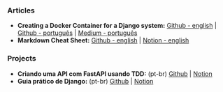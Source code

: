 ### Articles
* **Creating a Docker Container for a Django system:**
        [Github - english](https://github.com/fdtschmitz/Django_Docker_Project/blob/main/README-en.md) | [Github - português](https://github.com/fdtschmitz/Django_Docker_Project) | [Medium - português](https://medium.com/@fdtschmitz.dev/criando-um-container-docker-de-um-sistema-django-4ba9784aa8d1)
* **Markdown Cheat Sheet:**
        [Github - english](/source/articles/markdown.md) | [Notion - english](https://fdtschmitz.notion.site/Markdown-Cheat-Sheet-f36ba7bc991a4af080772dd5ed8ede3e)


### Projects

* **Criando uma API com FastAPI usando TDD:** (pt-br)
        [Github](https://github.com/fdtschmitz/tdd_fastapi) |         [Notion](https://fdtschmitz.notion.site/Criando-uma-API-com-FastAPI-usando-TDD-65aee13554ef4a2ab77c4e7eb62df7e2)
* **Guia prático de Django:** (pt-br)
        [Github](https://github.com/fdtschmitz/agenda_django) | [Notion](https://fdtschmitz.notion.site/Guia-Pr-tico-de-Django-eb42364dcc934b0393a1b81f49e612c1)